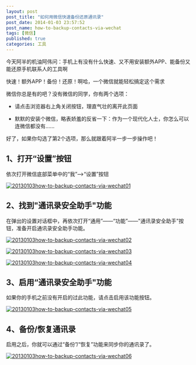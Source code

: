 ```yaml
---
layout: post
post_title: "如何用微信快速备份还原通讯录"
post_date: 2014-01-03 23:57:52
post_name: how-to-backup-contacts-via-wechat
tags: [微信]
published: true
categories: 工具
---
```

今天阿半的机油阿伟问：手机上有没有什么快速、又不用安装额外APP、能备份又能还原手机联系人的工具啊

快速！额外APP！备份！还原！啊哈，一个微信就能轻松搞定这个需求

微信你总是有的吧？没有微信的同学，你有两个选项：

*    请点击浏览器右上角关闭按钮，理直气壮的离开此页面

*    默默的安装个微信，略表娇羞的反省一下：作为一个现代化人士，你怎么可以连微信都没有……

好了，如果你勾选了第2个选项，那么就跟着阿半一步一步操作吧！

## 1、打开“设置”按钮

依次打开微信底部菜单中的“我”--&gt;“设置”按钮

[![20130103how-to-backup-contacts-via-wechat01](http://7arnhx.com1.z0.glb.clouddn.com/wp-content/uploads/2014/01/20130103how-to-backup-contacts-via-wechat01.png)](http://7arnhx.com1.z0.glb.clouddn.com/wp-content/uploads/2014/01/20130103how-to-backup-contacts-via-wechat01.png)

## 2、找到"通讯录安全助手"功能

在弹出的设置对话框中，再依次打开“通用”——“功能”——"通讯录安全助手"按钮，准备开启通讯录安全助手功能。

[![20130103how-to-backup-contacts-via-wechat02](http://7arnhx.com1.z0.glb.clouddn.com/wp-content/uploads/2014/01/20130103how-to-backup-contacts-via-wechat02.png)](http://7arnhx.com1.z0.glb.clouddn.com/wp-content/uploads/2014/01/20130103how-to-backup-contacts-via-wechat02.png)

[![20130103how-to-backup-contacts-via-wechat03](http://7arnhx.com1.z0.glb.clouddn.com/wp-content/uploads/2014/01/20130103how-to-backup-contacts-via-wechat03.png)](http://7arnhx.com1.z0.glb.clouddn.com/wp-content/uploads/2014/01/20130103how-to-backup-contacts-via-wechat03.png)

[![20130103how-to-backup-contacts-via-wechat04](http://7arnhx.com1.z0.glb.clouddn.com/wp-content/uploads/2014/01/20130103how-to-backup-contacts-via-wechat04.png)](http://7arnhx.com1.z0.glb.clouddn.com/wp-content/uploads/2014/01/20130103how-to-backup-contacts-via-wechat04.png)

## 3、启用“通讯录安全助手"功能

如果你的手机之前没有开启的过此功能，请点击启用该功能按钮。

[![20130103how-to-backup-contacts-via-wechat05](http://7arnhx.com1.z0.glb.clouddn.com/wp-content/uploads/2014/01/20130103how-to-backup-contacts-via-wechat051.png)](http://7arnhx.com1.z0.glb.clouddn.com/wp-content/uploads/2014/01/20130103how-to-backup-contacts-via-wechat051.png)

## 4、备份/恢复通讯录

启用之后，你就可以通过“备份”/“恢复”功能来同步你的通讯录了。

[![20130103how-to-backup-contacts-via-wechat06](http://7arnhx.com1.z0.glb.clouddn.com/wp-content/uploads/2014/01/20130103how-to-backup-contacts-via-wechat06.png)](http://7arnhx.com1.z0.glb.clouddn.com/wp-content/uploads/2014/01/20130103how-to-backup-contacts-via-wechat06.png)